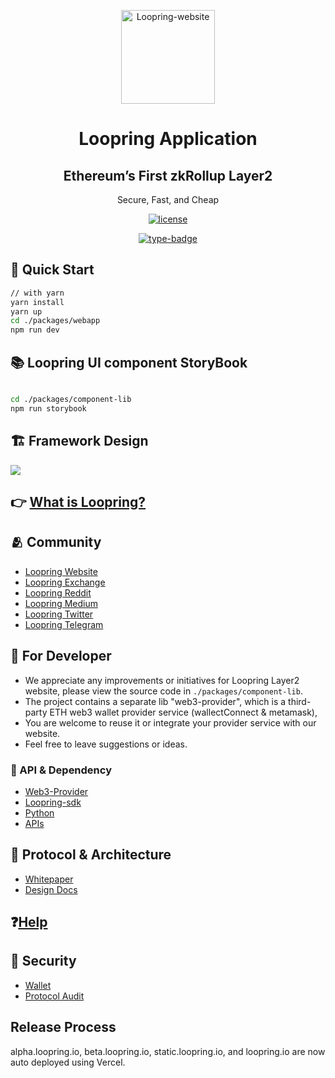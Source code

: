 <p align="center">
  <a href="https://github.com/Loopring/loopring-web-v2" rel="noopener" target="_blank"><img width="150" src="https://loopring.org/images/logo.svg" alt="Loopring-website"></a>
</p>

<h1 align="center">Loopring Application</h1>
<div align="center">
<h2>Ethereum’s First zkRollup Layer2</h2>
<p>Secure, Fast, and Cheap</p>

[![license](https://img.shields.io/badge/license-MIT-blue)](https://github.com/Loopring/loopring-web-v2/master/LICENSE)

[![type-badge](https://img.shields.io/npm/types/react-data-grid)](https://www.npmjs.com/package/react-data-grid)

<!-- [![Materi-UI](https://img.shields.io/npm/types/react-data-grid)](https://www.npmjs.com/package/react-data-grid) -->

</div>

## 🚀 Quick Start

```bash
// with yarn
yarn install
yarn up
cd ./packages/webapp
npm run dev


``` 
## 📚 Loopring UI component StoryBook
```bash 

cd ./packages/component-lib
npm run storybook
```

## 🏗 Framework Design

![](https://static.loopring.io/Loopring%20framwork.png)

## 👉 [What is Loopring?](https://loopring.org/#/)

## 🫂 Community
- [Loopring Website](https://loopring.org/)
- [Loopring Exchange](https://loopring.io/#/layer2)
- [Loopring Reddit](https://www.reddit.com/r/loopringorg/)
- [Loopring Medium](https://medium.com/loopring-protocol)
- [Loopring Twitter](https://twitter.com/loopringorg)
- [Loopring Telegram](https://t.me/loopring_en)


## 👺 For Developer
- We appreciate any improvements or initiatives for Loopring Layer2 website, please view the source code in `./packages/component-lib`.
- The project contains a separate lib "web3-provider", which is a third-party ETH web3 wallet provider service (wallectConnect & metamask),
- You are welcome to reuse it or integrate your provider service with our website.
- Feel free to leave suggestions or ideas.

### 📒 API & Dependency
- [Web3-Provider](https://www.npmjs.com/package/@loopring-web/web3-provider)
- [Loopring-sdk](https://www.npmjs.com/package/@loopring-web/loopring-sdk)
- [Python](https://github.com/Loopring/hello_loopring)
- [APIs](https://docs.loopring.io/en/)


## 🙋 Protocol & Architecture

- [Whitepaper](https://loopring.org/resources/en_whitepaper.pdf)
- [Design Docs](https://github.com/LoopringSecondary/docs/wiki/Loopring3_Design)

## ❓[Help](https://desk.zoho.com/portal/loopring/en/home)

## 🔑 Security

- [Wallet](https://security.loopring.io/)
- [Protocol Audit](https://loopring.org/resources/loopring1.0_audit.pdf)

## Release Process
alpha.loopring.io, beta.loopring.io, static.loopring.io, and loopring.io are now auto deployed using Vercel.

